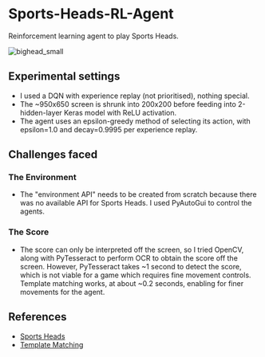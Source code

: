 # Sports-Heads-RL-Agent
Reinforcement learning agent to play Sports Heads.

![bighead_small](https://user-images.githubusercontent.com/27071473/52899855-dfb8f800-3229-11e9-9a4d-e8b499c53f03.png)

## Experimental settings
* I used a DQN with experience replay (not prioritised), nothing special.
* The ~950x650 screen is shrunk into 200x200 before feeding into 2-hidden-layer Keras model with ReLU activation.
* The agent uses an epsilon-greedy method of selecting its action, with epsilon=1.0 and decay=0.9995 per experience replay.

## Challenges faced
### The Environment
* The "environment API" needs to be created from scratch because there was no available API for Sports Heads. I used PyAutoGui to control the agents.
### The Score
* The score can only be interpreted off the screen, so I tried OpenCV, along with PyTesseract to perform OCR to obtain the score off the screen. However, PyTesseract takes ~1 second to detect the score, which is not viable for a game which requires fine movement controls. Template matching works, at about ~0.2 seconds, enabling for finer movements for the agent.


## References
* [Sports Heads](http://hazardousgames123.weebly.com/sports-heads.html)
* [Template Matching](https://www.geeksforgeeks.org/template-matching-using-opencv-in-python/)
